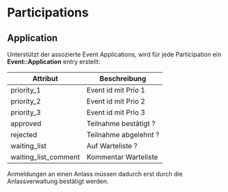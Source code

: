 # Participations

## Application

Unterstützt der assozierte Event Applications, wird für jede Participation ein **Event::Application** entry erstellt:

| Attribut             | Beschreibung          |
| -------------------- | --------------------- |
| priority_1           | Event id mit Prio 1   |
| priority_2           | Event id mit Prio 2   |
| priority_3           | Event id mit Prio 3   |
| approved             | Teilnahme bestätigt ? |
| rejected             | Teilnahme abgelehnt ? |
| waiting_list         | Auf Warteliste ?      |
| waiting_list_comment | Kommentar Warteliste  |

Anmeldungen an einen Anlass müssen dadurch erst durch die Anlassverwaltung bestätigt werden.
